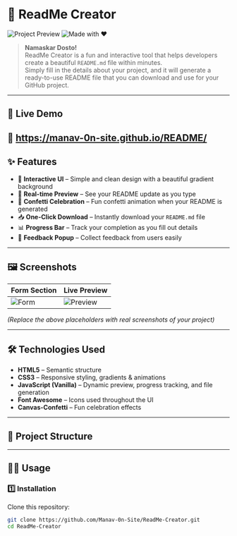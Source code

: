 # 📄 ReadMe Creator

![Project Preview](https://img.shields.io/badge/README-Generator-purple?style=for-the-badge&logo=markdown)
![Made with ❤️](https://img.shields.io/badge/Made%20with-%E2%9D%A4%EF%B8%8F-ff69b4?style=for-the-badge)

> **Namaskar Dosto!**  
> ReadMe Creator is a fun and interactive tool that helps developers create a beautiful `README.md` file within minutes.  
> Simply fill in the details about your project, and it will generate a ready-to-use README file that you can download and use for your GitHub project.

---

## 🚀 Live Demo
🔗 https://manav-0n-site.github.io/README/
---

## ✨ Features
- 🎨 **Interactive UI** – Simple and clean design with a beautiful gradient background  
- 📝 **Real-time Preview** – See your README update as you type  
- 🎉 **Confetti Celebration** – Fun confetti animation when your README is generated  
- 📥 **One-Click Download** – Instantly download your `README.md` file  
- 📊 **Progress Bar** – Track your completion as you fill out details  
- 💬 **Feedback Popup** – Collect feedback from users easily  

---

## 🖼️ Screenshots
| Form Section | Live Preview |
|-------------|-------------|
| ![Form](https://via.placeholder.com/400x250.png?text=Form+Screenshot) | ![Preview](https://via.placeholder.com/400x250.png?text=Preview+Screenshot) |

*(Replace the above placeholders with real screenshots of your project)*

---

## 🛠️ Technologies Used
- **HTML5** – Semantic structure  
- **CSS3** – Responsive styling, gradients & animations  
- **JavaScript (Vanilla)** – Dynamic preview, progress tracking, and file generation  
- **Font Awesome** – Icons used throughout the UI  
- **Canvas-Confetti** – Fun celebration effects  

---

## 📂 Project Structure

---

## 🧑‍💻 Usage

### 1️⃣ Installation
Clone this repository:
```bash
git clone https://github.com/Manav-0n-Site/ReadMe-Creator.git
cd ReadMe-Creator
